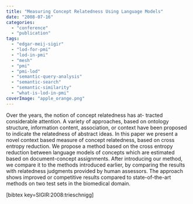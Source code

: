 ```yaml
---
title: "Measuring Concept Relatedness Using Language Models"
date: "2008-07-16"
categories:
  - "conference"
  - "publication"
tags:
  - "edgar-meij-sigir"
  - "lod-for-pmi"
  - "lod-in-pmi"
  - "mesh"
  - "pmi"
  - "pmi-lod"
  - "semantic-query-analysis"
  - "semantic-search"
  - "semantic-similarity"
  - "what-is-lod-in-pmi"
coverImage: "apple_orange.png"
---
```


Over the years, the notion of concept relatedness has at- tracted considerable attention. A variety of approaches, based on ontology structure, information content, association, or context have been proposed to indicate the relatedness of abstract ideas. In this paper we present a novel context based measure of concept relatedness, based on cross entropy reduction. We propose a method based on the cross entropy reduction between language models of concepts which are estimated based on document-concept assignments. After introducing our method, we compare it to the methods introduced earlier, by comparing the results with relatedness judgments provided by human assessors. The approach shows improved or competitive results compared to state-of-the-art methods on two test sets in the biomedical domain.

\[bibtex key=SIGIR:2008:trieschnigg\]
